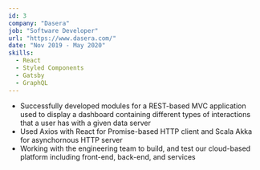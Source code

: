 ```yaml
---
id: 3
company: "Dasera"
job: "Software Developer"
url: "https://www.dasera.com/"
date: "Nov 2019 - May 2020"
skills:
  - React
  - Styled Components
  - Gatsby
  - GraphQL
---
```


- Successfully developed modules for a REST-based MVC application used to display a dashboard containing different types of interactions that a user has with a given data server
- Used Axios with React for Promise-based HTTP client and Scala Akka for asynchornous HTTP server
- Working with the engineering team to build, and test our cloud-based platform including front-end, back-end, and services


